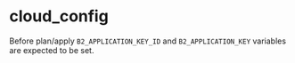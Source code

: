 # cloud_config

Before plan/apply `B2_APPLICATION_KEY_ID` and `B2_APPLICATION_KEY` variables are expected to be set.
